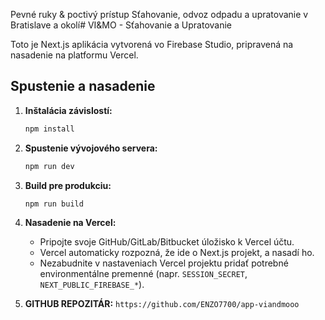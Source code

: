 Pevné ruky & poctivý prístup
Sťahovanie, odvoz odpadu a upratovanie v Bratislave a okolí# VI&MO - Sťahovanie a Upratovanie

Toto je Next.js aplikácia vytvorená vo Firebase Studio, pripravená na nasadenie na platformu Vercel.

## Spustenie a nasadenie

1.  **Inštalácia závislostí:**
    ```bash
    npm install
    ```

2.  **Spustenie vývojového servera:**
    ```bash
    npm run dev
    ```

3.  **Build pre produkciu:**
    ```bash
    npm run build
    ```

4.  **Nasadenie na Vercel:**
    - Pripojte svoje GitHub/GitLab/Bitbucket úložisko k Vercel účtu.
    - Vercel automaticky rozpozná, že ide o Next.js projekt, a nasadí ho.
    - Nezabudnite v nastaveniach Vercel projektu pridať potrebné environmentálne premenné (napr. `SESSION_SECRET`, `NEXT_PUBLIC_FIREBASE_*`).

5. **GITHUB REPOZITÁR:** `https://github.com/ENZO7700/app-viandmooo`
